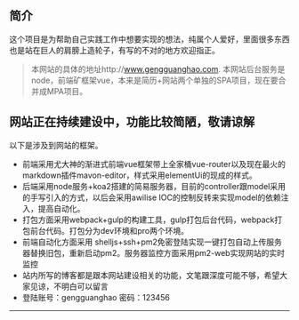 

## 简介

这个项目是为帮助自己实践工作中想要实现的想法，纯属个人爱好，里面很多东西也是站在巨人的肩膀上造轮子，有写的不对的地方欢迎指正。

> 本网站的具体的地址http://www.gengguanghao.com.
> 本网站后台服务是node，前端矿框架vue，本来是简历+网站两个单独的SPA项目，现在要合并成MPA项目。


## 网站正在持续建设中，功能比较简陋，敬请谅解

以下是涉及到网站的框架。

- 前端采用尤大神的渐进式前端vue框架带上全家桶vue-router以及现在最火的markdown插件mavon-editor，样式采用elementUi的现成的样式。
- 后端采用node服务+koa2搭建的简易服务器，目前的controller跟model采用的手写引入的方式，以后会采用awilise IOC的控制反转来实现model的依赖注入，提高自动化。
- 打包方面采用webpack+gulp的构建工具，gulp打包后台代码，webpack打包前台代码。打包分为dev环境和pro两个环境。
- 前端自动化方面采用 shelljs+ssh+pm2免密登陆实现一键打包自动上传服务器替换旧包，重新启动pm2。服务器监控方面采用pm2-web实现网站的实时监控
- 站内所写的博客都是跟本网站建设相关的功能，文笔跟深度可能不够，希望大家见谅，不明白可以留言
- 登陆账号：gengguanghao 密码：123456
---

